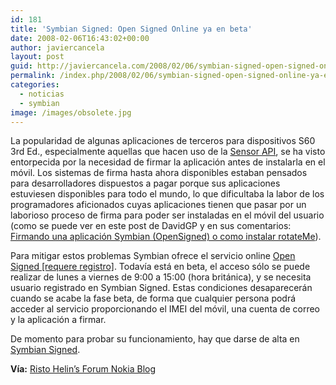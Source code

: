 ```yaml
---
id: 181
title: 'Symbian Signed: Open Signed Online ya en beta'
date: 2008-02-06T16:43:02+00:00
author: javiercancela
layout: post
guid: http://javiercancela.com/2008/02/06/symbian-signed-open-signed-online-ya-en-beta/
permalink: /index.php/2008/02/06/symbian-signed-open-signed-online-ya-en-beta/
categories:
  - noticias
  - symbian
image: /images/obsolete.jpg
---
```

La popularidad de algunas aplicaciones de terceros para dispositivos S60 3rd Ed., especialmente aquellas que hacen uso de la [Sensor API](http://javiercancela.com/2007/11/17/un-vistazo-a-las-apis-de-acelerometros-como-el-del-n95/ "Un vistazo a las APIs de acelerómetros (como el del N95)"), se ha visto entorpecida por la necesidad de firmar la aplicación antes de instalarla en el móvil. Los sistemas de firma hasta ahora disponibles estaban pensados para desarrolladores dispuestos a pagar porque sus aplicaciones estuviesen disponibles para todo el mundo, lo que dificultaba la labor de los programadores aficionados cuyas aplicaciones tienen que pasar por un laborioso proceso de firma para poder ser instaladas en el móvil del usuario (como se puede ver en este post de DavidGP y en sus comentarios: [Firmando una aplicación Symbian (OpenSigned) o como instalar rotateMe](http://www.davidgp.com/2008/01/03/firmando-una-aplicacion-symbian-o-como-instalar-rotateme/ "Firmando una aplicación Symbian (OpenSigned) o como instalar rotateMe")).

Para mitigar estos problemas Symbian ofrece el servicio online [Open Signed [requere registro]](https://www.symbiansigned.com/app/page/dev/openSignedOnline.do "Open Signed"). Todavía está en beta, el acceso sólo se puede realizar de lunes a viernes de 9:00 a 15:00 (hora británica), y se necesita usuario registrado en Symbian Signed. Estas condiciones desaparecerán cuando se acabe la fase beta, de forma que cualquier persona podrá acceder al servicio proporcionando el IMEI del móvil, una cuenta de correo y la aplicación a firmar.

De momento para probar su funcionamiento, hay que darse de alta en [Symbian Signed](https://www.symbiansigned.com/app/page "Symbian Signed").

**Vía:** [Risto Helin&#8217;s Forum Nokia Blog](http://blogs.forum.nokia.com/blog/risto-helins-forum-nokia-blog/browsing/2008/02/06/open-signed-online-beta-available "Risto Helin's")